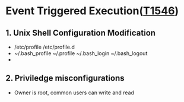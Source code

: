 # Event Triggered Execution([T1546](https://attack.mitre.org/techniques/T1546/))

## 1. Unix Shell Configuration Modification

-  /etc/profile   /etc/profile.d
-  ~/.bash_profile  ~/.profile  ~/.bash_login ~/.bash_logout
-  

## 2. Priviledge misconfigurations
 - Owner is root, common users can write and read
